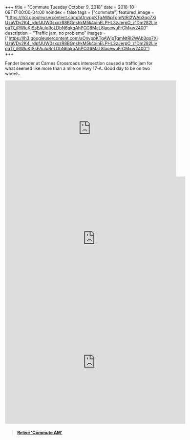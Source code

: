 +++
title =  "Commute Tuesday October 9, 2018"
date = 2018-10-09T17:00:00-04:00
noindex = false
tags = ["commute"]
featured_image = "https://lh3.googleusercontent.com/aOnvppKTgAWipTgmNtRI2WAb3qo7XiUzaVDy2K4_rdpfJUW0sxozR8BGnshkM5k4xinELPHL3zJerpO_z1Dm282LIvoaT7_iRWluKISsEAuIuRoLDbN6qkqAhPCG6MaL8laoewuFrCM=w2400"
description = "Traffic jam, no problemo"
images = ["https://lh3.googleusercontent.com/aOnvppKTgAWipTgmNtRI2WAb3qo7XiUzaVDy2K4_rdpfJUW0sxozR8BGnshkM5k4xinELPHL3zJerpO_z1Dm282LIvoaT7_iRWluKISsEAuIuRoLDbN6qkqAhPCG6MaL8laoewuFrCM=w2400"]
+++

Fender bender at Carnes Crossroads intersection caused a traffic jam for what seemed like more than a mile on Hwy 17-A. Good day to be on two wheels.

<iframe width="560" height="315" src="https://www.youtube.com/embed/JEE_Xczx2Hk" frameborder="0" allow="autoplay; encrypted-media" allowfullscreen></iframe>

<iframe height='405' width='590' frameborder='0' allowtransparency='true' scrolling='no' src='https://www.strava.com/activities/1893571993/embed/2e243ef4c1acebbd811a810f80b28230ce9489dc'></iframe>

<iframe height='405' width='590' frameborder='0' allowtransparency='true' scrolling='no' src='https://www.strava.com/activities/1894863671/embed/04a904461bb7bd6398f4ee3440f6de848d98dc3f'></iframe>


<blockquote class="embedly-card" data-card-controls="0" data-card-key="f1631a41cb254ca5b035dc5747a5bd75"><h4><a href="https://www.relive.cc/view/1893571993?r=embed-site">Relive 'Commute AM'</a></h4></blockquote>
        <script async src="//cdn.embedly.com/widgets/platform.js" charset="UTF-8"></script>
